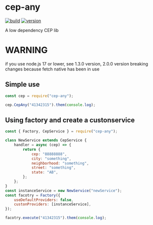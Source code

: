 # cep-any

[![build](https://github.com/victorfernandesraton/cep-any/actions/workflows/node.js.yml/badge.svg?branch=main)](https://github.com/victorfernandesraton/cep-any)
[![version](https://img.shields.io/npm/v/cep-any)](https://www.npmjs.com/package/cep-any)

A low dependency CEP lib

# WARNING

if you use node.js 17 or lower, see 1.3.0 version, 2.0.0 version breaking changes because fetch native has been in use

## Simple use

```js
const cep = require("cep-any");

cep.CepAny("41342315").them(console.log);
```

## Using factory and create a custonservice

```js
const { Factory, CepService } = require("cep-any");

class NewService extends CepService {
	handler = async (cep) => {
		return {
			cep: "88888888",
			city: "something",
			neighborhood: "something",
			street: "something",
			state: "AB",
		};
	};
}
const instanceService = new NewService("newService");
const facotry = Factory({
	useDefaultProviders: false,
	custonProviders: [instanceService],
});

facotry.execute("41342315").them(console.log);
```
